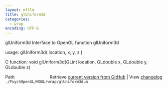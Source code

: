 ```yaml
---
layout: mfile
title: glUniform3d
categories:
  - wrap
encoding: UTF-8
---
```


glUniform3d  Interface to OpenGL function glUniform3d

usage:  glUniform3d\( location, x, y, z \)

C function:  void glUniform3d\(GLint location, GLdouble x, GLdouble y, GLdouble z\)


<div class="code_header" style="text-align:right;">
  <span style="float:left;">Path&nbsp;&nbsp;</span> <span class="counter">Retrieve <a href=
  "https://raw.github.com/Psychtoolbox-3/Psychtoolbox-3/beta/./PsychOpenGL/MOGL/wrap/glUniform3d.m">current version from GitHub</a> | View <a href=
  "https://github.com/Psychtoolbox-3/Psychtoolbox-3/commits/beta/./PsychOpenGL/MOGL/wrap/glUniform3d.m">changelog</a></span>
</div>
<div class="code">
  <code>./PsychOpenGL/MOGL/wrap/glUniform3d.m</code>
</div>
